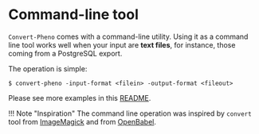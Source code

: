 # Command-line tool

`Convert-Pheno` comes with a command-line utility. Using it as a command line tool works well when your input are **text files**, for instance, those coming from a PostgreSQL export.

The operation is simple:

    $ convert-pheno -input-format <filein> -output-format <fileout>

Please see more examples in this [README](https://github.com/mrueda/convert-pheno#synopsis).

!!! Note "Inspiration"
    The command line operation was inspired by `convert` tool from [ImageMagick](https://imagemagick.org/script/convert.php) and from [OpenBabel](https://openbabel.org/wiki/Main_Page).
